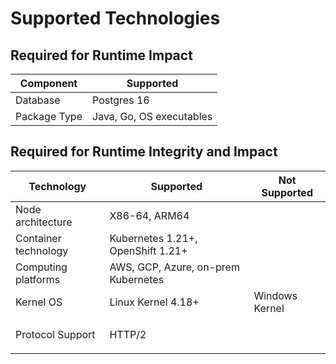 # Supported Technologies

## Required for Runtime Impact <a href="#runtime-impact-recommended-postgres-database" id="runtime-impact-recommended-postgres-database"></a>

| Component    | Supported                |
| ------------ | ------------------------ |
| Database     | Postgres 16              |
| Package Type | Java, Go, OS executables |

## Required for Runtime Integrity and Impact

| Technology                     | Supported                           | Not Supported  |
| ------------------------------ | ----------------------------------- | -------------- |
| Node architecture              | X86-64, ARM64                       |                |
| Container technology           | Kubernetes 1.21+, OpenShift 1.21+   |                |
| Computing platforms            | AWS, GCP, Azure, on-prem Kubernetes |                |
| Kernel OS                      | Linux Kernel 4.18+                  | Windows Kernel |
| <p></p><p>Protocol Support</p> | HTTP/2                              |                |
